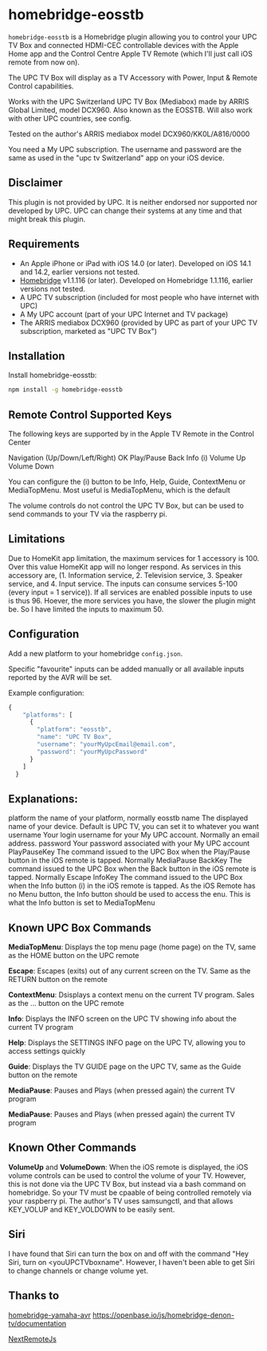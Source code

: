 # homebridge-eosstb

`homebridge-eosstb` is a Homebridge plugin allowing you to control your UPC TV Box and connected HDMI-CEC controllable devices with the Apple Home app and the Control Centre Apple TV Remote (which I'll just call iOS remote from now on).

The UPC TV Box will display as a TV Accessory with Power, Input & Remote Control capabilities.

Works with the UPC Switzerland UPC TV Box (Mediabox) made by ARRIS Global Limited, model DCX960. Also known as the EOSSTB.
Will also work with other UPC countries, see config.

Tested on the author's ARRIS mediabox model DCX960/KK0L/A816/0000

You need a My UPC subscription.
The username and password are the same as used in the "upc tv Switzerland" app on your iOS device.

## Disclaimer
This plugin is not provided by UPC. It is neither endorsed nor supported nor developed by UPC. 
UPC can change their systems at any time and that might break this plugin.


## Requirements
* An Apple iPhone or iPad with iOS 14.0 (or later). Developed on iOS 14.1 and 14.2, earlier versions not tested.
* [Homebridge](https://homebridge.io/) v1.1.116 (or later). Developed on Homebridge 1.1.116, earlier versions not tested.
* A UPC TV subscription (included for most people who have internet with UPC)
* A My UPC account (part of your UPC Internet and TV package)
* The ARRIS mediabox DCX960 (provided by UPC as part of your UPC TV subscription, marketed as "UPC TV Box")

## Installation
Install homebridge-eosstb:
```sh
npm install -g homebridge-eosstb
```

## Remote Control Supported Keys
The following keys are supported by in the Apple TV Remote in the Control Center

Navigation (Up/Down/Left/Right)	
OK
Play/Pause
Back
Info (i)
Volume Up
Volume Down

You can configure the (i) button to be Info, Help, Guide, ContextMenu or MediaTopMenu.
Most useful is MediaTopMenu, which is the default

The volume controls do not control the UPC TV Box, but can be used to send commands to your TV via the raspberry pi.


## Limitations
Due to HomeKit app limitation, the maximum services for 1 accessory is 100. Over this value HomeKit app will no longer respond. 
As services in this accessory are, (1. Information service, 2. Television service, 3. Speaker service, and 4. Input service. The inputs can consume services 5-100 (every input = 1 service)). If all services are enabled possible inputs to use is thus 96.
Hoever, the more services you have, the slower the plugin might be. So I have limited the inputs to maximum 50.

## Configuration
Add a new platform to your homebridge `config.json`.

Specific "favourite" inputs can be added manually or all available inputs reported by the AVR will be set.

Example configuration:

```js
{
    "platforms": [
      {
        "platform": "eosstb",
        "name": "UPC TV Box",
        "username": "yourMyUpcEmail@email.com",
        "password": "yourMyUpcPassword"
      }
    ]
  }
```
## Explanations:
platform    the name of your platform, normally eosstb
name        The displayed name of your device. Default is UPC TV, you can set it to whatever you want
username    Your login username for your My UPC account. Normally an email address.
password    Your password associated with your My UPC account
PlayPauseKey    The command issued to the UPC Box when the Play/Pause button in the iOS remote is tapped. Normally MediaPause
BackKey     The command issued to the UPC Box when the Back button in the iOS remote is tapped. Normally Escape
InfoKey     The command issued to the UPC Box when the Info button (i) in the iOS remote is tapped. As the iOS Remote has no Menu button, the Info button should be used to access the enu. This is what the Info button is set to MediaTopMenu

## Known UPC Box Commands
**MediaTopMenu**: Displays the top menu page (home page) on the TV, same as the HOME button on the UPC remote

**Escape**: Escapes (exits) out of any current screen on the TV. Same as the RETURN button on the remote

**ContextMenu**: Dsisplays a context menu on the current TV program. Sales as the ... button on the UPC remote

**Info**: Displays the INFO screen on the UPC TV showing info about the current TV program

**Help**: Displays the SETTINGS INFO page on the UPC TV, allowing you to access settings quickly

**Guide**: Displays the TV GUIDE page on the UPC TV, same as the Guide button on the remote

**MediaPause**: Pauses and Plays (when pressed again) the current TV program

**MediaPause**: Pauses and Plays (when pressed again) the current TV program

## Known Other Commands
**VolumeUp** and **VolumeDown**: When the iOS remote is displayed, the iOS volume controls can be used to control the volume of your TV. However, this is not done via the UPC TV Box, but instead via a bash command on homebridge. So your TV must be cpaable of being controlled remotely via your raspberry pi. The author's TV uses samsungctl, and that allows KEY_VOLUP and KEY_VOLDOWN to be easily sent.

## Siri
I have found that Siri can turn the box on and off with the command "Hey Siri, turn on <youUPCTVboxname". However, I haven't been able to get Siri to change channels or change volume yet.


## Thanks to
[homebridge-yamaha-avr](https://github.com/ACDR/homebridge-yamaha-avr)
https://openbase.io/js/homebridge-denon-tv/documentation

[NextRemoteJs](https://github.com/basst85/NextRemoteJs/)
